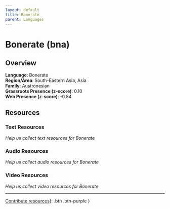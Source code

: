 ```yaml
---
layout: default
title: Bonerate
parent: Languages
---
```


# Bonerate (bna)

## Overview

**Language**: Bonerate  
**Region/Area**: South-Eastern Asia, Asia  
**Family**: Austronesian  
**Grassroots Presence (z-score)**: 0.10  
**Web Presence (z-score)**: -0.84  

## Resources

### Text Resources
*Help us collect text resources for Bonerate*

### Audio Resources
*Help us collect audio resources for Bonerate*

### Video Resources
*Help us collect video resources for Bonerate*

---

[Contribute resources](https://forms.office.com/e/1SfLJx3u1r){: .btn .btn-purple }
